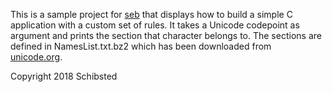 This is a sample project for [seb](../../README.md) that displays how to build
a simple C application with a custom set of rules. It takes a Unicode codepoint
as argument and prints the section that character belongs to.  The sections are
defined in NamesList.txt.bz2 which has been downloaded from
[unicode.org](https://unicode.org).

Copyright 2018 Schibsted
